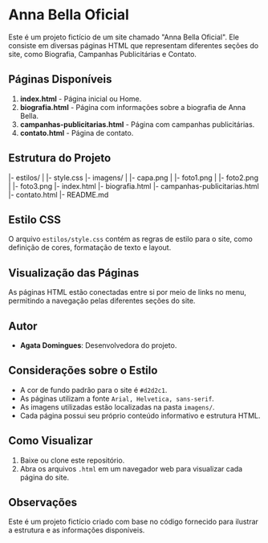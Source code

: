 # Anna Bella Oficial

Este é um projeto fictício de um site chamado "Anna Bella Oficial". Ele consiste em diversas páginas HTML que representam diferentes seções do site, como Biografia, Campanhas Publicitárias e Contato.

## Páginas Disponíveis

1. **index.html** - Página inicial ou Home.
2. **biografia.html** - Página com informações sobre a biografia de Anna Bella.
3. **campanhas-publicitarias.html** - Página com campanhas publicitárias.
4. **contato.html** - Página de contato.

## Estrutura do Projeto

|- estilos/
|   |- style.css
|- imagens/
|   |- capa.png
|   |- foto1.png
|   |- foto2.png
|   |- foto3.png
|- index.html
|- biografia.html
|- campanhas-publicitarias.html
|- contato.html
|- README.md

## Estilo CSS

O arquivo `estilos/style.css` contém as regras de estilo para o site, como definição de cores, formatação de texto e layout.

## Visualização das Páginas

As páginas HTML estão conectadas entre si por meio de links no menu, permitindo a navegação pelas diferentes seções do site.

## Autor

- **Agata Domingues**: Desenvolvedora do projeto.

## Considerações sobre o Estilo

- A cor de fundo padrão para o site é `#d2d2c1`.
- As páginas utilizam a fonte `Arial, Helvetica, sans-serif`.
- As imagens utilizadas estão localizadas na pasta `imagens/`.
- Cada página possui seu próprio conteúdo informativo e estrutura HTML.

## Como Visualizar

1. Baixe ou clone este repositório.
2. Abra os arquivos `.html` em um navegador web para visualizar cada página do site.

## Observações

Este é um projeto fictício criado com base no código fornecido para ilustrar a estrutura e as informações disponíveis.
